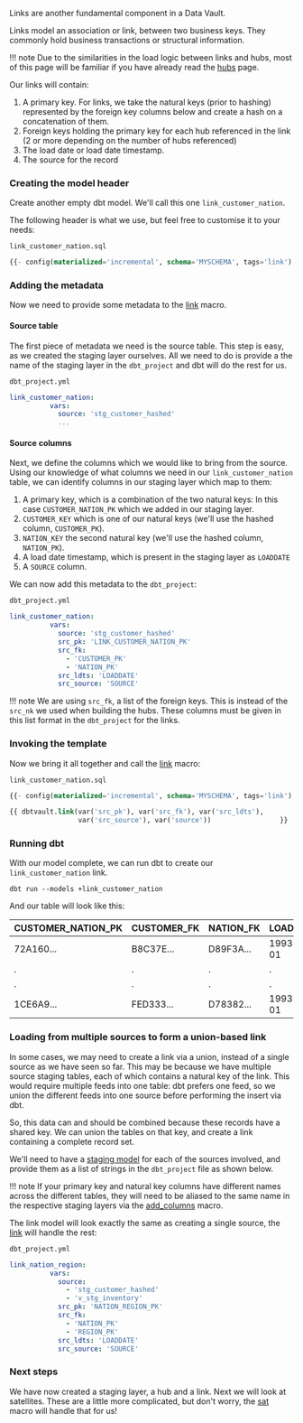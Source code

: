 Links are another fundamental component in a Data Vault. 

Links model an association or link, between two business keys. They commonly hold business transactions or structural 
information.

!!! note
    Due to the similarities in the load logic between links and hubs, most of this page will be familiar if you have already read the
    [hubs](hubs.md) page.

Our links will contain:

1. A primary key. For links, we take the natural keys (prior to hashing) represented by the foreign key columns below 
and create a hash on a concatenation of them. 
2. Foreign keys holding the primary key for each hub referenced in the link (2 or more depending on the number of hubs 
referenced) 
3. The load date or load date timestamp.
4. The source for the record

### Creating the model header

Create another empty dbt model. We'll call this one ```link_customer_nation```. 

The following header is what we use, but feel free to customise it to your needs:

```link_customer_nation.sql```
```sql
{{- config(materialized='incremental', schema='MYSCHEMA', tags='link') -}}

```

### Adding the metadata

Now we need to provide some metadata to the [link](macros.md#link) macro.

#### Source table

The first piece of metadata we need is the source table. This step is easy, as we created the 
staging layer ourselves. All we need to do is provide a the name of the staging layer in the ```dbt_project``` 
and dbt will do the rest for us.

```dbt_project.yml```

```yaml hl_lines="3"
link_customer_nation:
          vars:
            source: 'stg_customer_hashed'
            ...
```

#### Source columns

Next, we define the columns which we would like to bring from the source.
Using our knowledge of what columns we need in our  ```link_customer_nation``` table, we can identify columns in our
staging layer which map to them:

1. A primary key, which is a combination of the two natural keys: In this case ```CUSTOMER_NATION_PK``` 
which we added in our staging layer.
2. ```CUSTOMER_KEY``` which is one of our natural keys (we'll use the hashed column, ```CUSTOMER_PK```).
3. ```NATION_KEY``` the second natural key (we'll use the hashed column, ```NATION_PK```).
4. A load date timestamp, which is present in the staging layer as ```LOADDATE``` 
5. A ```SOURCE``` column.

We can now add this metadata to the ```dbt_project```:

```dbt_project.yml```
```yaml  hl_lines="4 5 6 7 8 9"
link_customer_nation:
          vars:
            source: 'stg_customer_hashed'
            src_pk: 'LINK_CUSTOMER_NATION_PK'
            src_fk:
              - 'CUSTOMER_PK'
              - 'NATION_PK'
            src_ldts: 'LOADDATE'
            src_source: 'SOURCE'
```

!!! note 
    We are using ```src_fk```, a list of the foreign keys. This is instead of the ```src_nk``` 
    we used when building the hubs. These columns must be given in this list format in the ```dbt_project```
    for the links.
    
### Invoking the template 

Now we bring it all together and call the [link](macros.md#link_) macro:

```link_customer_nation.sql```
```sql hl_lines="3 4"
{{- config(materialized='incremental', schema='MYSCHEMA', tags='link') -}}

{{ dbtvault.link(var('src_pk'), var('src_fk'), var('src_ldts'),
                 var('src_source'), var('source'))                 }}

```

### Running dbt

With our model complete, we can run dbt to create our ```link_customer_nation``` link.

```dbt run --models +link_customer_nation```

And our table will look like this:

| CUSTOMER_NATION_PK | CUSTOMER_FK  | NATION_FK    | LOADDATE   | SOURCE       |
| ------------------ | ------------ | ------------ | ---------- | ------------ |
| 72A160...          | B8C37E...    | D89F3A...    | 1993-01-01 | 1            |
| .                  | .            | .            | .          | .            |
| .                  | .            | .            | .          | .            |
| 1CE6A9...          | FED333...    | D78382...    | 1993-01-01 | 1            |

### Loading from multiple sources to form a union-based link

In some cases, we may need to create a link via a union, instead of a single source as we have seen so far.
This may be because we have multiple source staging tables, each of which contains a natural key of the link. 
This would require multiple feeds into one table: dbt prefers one feed, 
so we union the different feeds into one source before performing the insert via dbt. 

So, this data can and should be combined because these records have a shared key. 
We can union the tables on that key, and create a link containing a complete record set.

We'll need to have a [staging model](staging.md) for each of the sources involved, 
and provide them as a list of strings in the ```dbt_project``` file as shown below.

!!! note
    If your primary key and natural key columns have different names across the different
    tables, they will need to be aliased to the same name in the respective staging layers 
    via the [add_columns](macros.md#add_columns) macro.

The link model will look exactly the same as creating a single source, the [link](macros.md#link) will handle the rest:

```dbt_project.yml```
```yaml hl_lines="3 4 5"   
link_nation_region:
          vars:
            source:
              - 'stg_customer_hashed'
              - 'v_stg_inventory'
            src_pk: 'NATION_REGION_PK'
            src_fk:
              - 'NATION_PK'
              - 'REGION_PK'
            src_ldts: 'LOADDATE'
            src_source: 'SOURCE'
```

### Next steps

We have now created a staging layer, a hub and a link. Next we will look at satellites. 
These are a little more complicated, but don't worry, the [sat](macros.md#sat) macro will handle that for 
us! 
